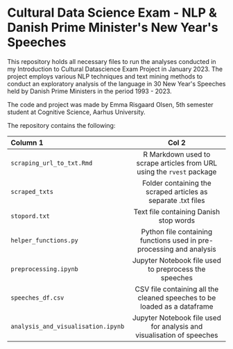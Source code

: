 # Cultural Data Science Exam - NLP & Danish Prime Minister's New Year's Speeches 

This repository holds all necessary files to run the analyses conducted in my Introduction to Cultural Datascience Exam Project in January 2023. The project employs various NLP techniques and text mining methods to conduct an exploratory analysis of the language in 30 New Year's Speeches held by Danish Prime Ministers in the period 1993 - 2023. 

The code and project was made by Emma Risgaard Olsen, 5th semester student at Cognitive Science, Aarhus University. 


The repository contains the following:

| Column 1 | Col 2 | 
|:--|:-:|
|`scraping_url_to_txt.Rmd`|R Markdown used to scrape articles from URL using the `rvest` package|
|`scraped_txts`|Folder containing the scraped articles as separate .txt files|
|`stopord.txt`|Text file containing Danish stop words|
|`helper_functions.py`|Python file containing functions used in pre-processing and analysis
|`preprocessing.ipynb`| Jupyter Notebook file used to preprocess the speeches|
|`speeches_df.csv`|CSV file containing all the cleaned speeches to be loaded as a dataframe| 
|`analysis_and_visualisation.ipynb`|Jupyter Notebook file used for analysis and visualisation of speeches|

